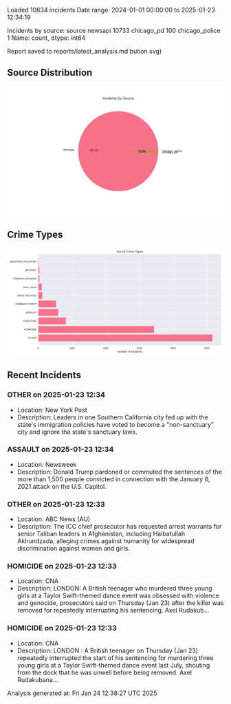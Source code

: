 
Loaded 10834 incidents
Date range: 2024-01-01 00:00:00 to 2025-01-23 12:34:19

Incidents by source:
source
newsapi           10733
chicago_pd          100
chicago_police        1
Name: count, dtype: int64

Report saved to reports/latest_analysis.md
bution.svg)

## Source Distribution
![Source Distribution](images/source_distribution.svg)

## Crime Types
![Crime Types](images/crime_types.svg)

## Recent Incidents

### OTHER on 2025-01-23 12:34
- Location: New York Post
- Description: Leaders in one Southern California city fed up with the state's immigration policies have voted to become a "non-sanctuary" city and ignore the state's sanctuary laws.


### ASSAULT on 2025-01-23 12:34
- Location: Newsweek
- Description: Donald Trump pardoned or commuted the sentences of the more than 1,500 people convicted in connection with the January 6, 2021 attack on the U.S. Capitol.


### OTHER on 2025-01-23 12:33
- Location: ABC News (AU)
- Description: The ICC chief prosecutor has requested arrest warrants for senior Taliban leaders in Afghanistan, including Haibatullah Akhundzada, alleging crimes against humanity for widespread discrimination against women and girls.


### HOMICIDE on 2025-01-23 12:33
- Location: CNA
- Description: LONDON: A British teenager who murdered three young girls at a Taylor Swift-themed dance event was obsessed with violence and genocide, prosecutors said on Thursday (Jan 23) after the killer was removed for repeatedly interrupting his sentencing. Axel Rudakub…


### HOMICIDE on 2025-01-23 12:33
- Location: CNA
- Description: LONDON : A British teenager on Thursday (Jan 23) repeatedly interrupted the start of his sentencing for murdering three young girls at a Taylor Swift-themed dance event last July, shouting from the dock that he was unwell before being removed. Axel Rudakubana…

Analysis generated at: Fri Jan 24 12:38:27 UTC 2025
